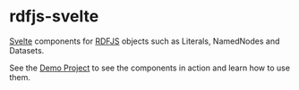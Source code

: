# rdfjs-svelte

[Svelte](https://svelte.dev/) components for [RDFJS](http://rdf.js.org/)
objects such as Literals, NamedNodes and Datasets.

See the [Demo Project](https://github.com/linked-solutions/rdfjs-svelte-demo)
to see the components in action and learn how to use them.